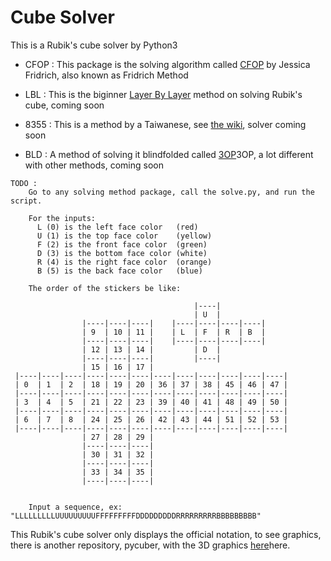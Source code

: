 Cube Solver
====================

This is a Rubik's cube solver by Python3

- CFOP : This package is the solving algorithm called [CFOP]("http://www.speedsolving.com/wiki/index.php/CFOP") by Jessica Fridrich, also known as Fridrich Method

- LBL : This is the biginner [Layer By Layer]("http://www.speedsolving.com/wiki/index.php/Layer_by_layer") method on solving Rubik's cube, coming soon

- 8355 : This is a method by a Taiwanese, see [the wiki]("http://www.speedsolving.com/wiki/index.php/8355\_Method"), solver coming soon

- BLD : A method of solving it blindfolded called [3OP]("http://homepage.ntlworld.com/angela.hayden/cube/blindfold_frontpage.html")3OP, a lot different with other methods, coming soon

```
TODO : 
	Go to any solving method package, call the solve.py, and run the script.

	For the inputs:
	  L (0) is the left face color   (red)
	  U (1) is the top face color    (yellow)
	  F (2) is the front face color  (green)
	  D (3) is the bottom face color (white)
	  R (4) is the right face color  (orange)
	  B (5) is the back face color   (blue)

	The order of the stickers be like:

                                         |----|
                                         | U  |
                |----|----|----|    |----|----|----|----|
                | 9  | 10 | 11 |    | L  | F  | R  | B  |
                |----|----|----|    |----|----|----|----|
                | 12 | 13 | 14 |         | D  |
                |----|----|----|         |----|
                | 15 | 16 | 17 |
 |----|----|----|----|----|----|----|----|----|----|----|----|
 | 0  | 1  | 2  | 18 | 19 | 20 | 36 | 37 | 38 | 45 | 46 | 47 |
 |----|----|----|----|----|----|----|----|----|----|----|----|
 | 3  | 4  | 5  | 21 | 22 | 23 | 39 | 40 | 41 | 48 | 49 | 50 |
 |----|----|----|----|----|----|----|----|----|----|----|----|
 | 6  | 7  | 8  | 24 | 25 | 26 | 42 | 43 | 44 | 51 | 52 | 53 |
 |----|----|----|----|----|----|----|----|----|----|----|----|
                | 27 | 28 | 29 |
                |----|----|----|
                | 30 | 31 | 32 |
                |----|----|----|
                | 33 | 34 | 35 |
                |----|----|----|


	Input a sequence, ex: "LLLLLLLLLUUUUUUUUUFFFFFFFFFDDDDDDDDDRRRRRRRRRBBBBBBBBB"
```


This Rubik's cube solver only displays the official notation, to see graphics, there is another repository, pycuber, with the 3D graphics [here]("http://pycuber.appspot.com")here.
